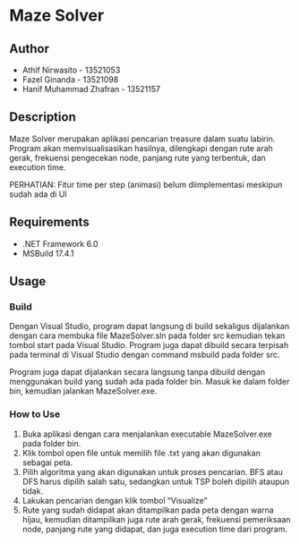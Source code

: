 # Maze Solver

## Author
- Athif Nirwasito - 13521053 
- Fazel Ginanda - 13521098
- Hanif Muhammad Zhafran - 13521157

## Description

Maze Solver merupakan aplikasi pencarian treasure dalam suatu labirin. Program akan memvisualisasikan hasilnya, dilengkapi dengan rute arah gerak, frekuensi pengecekan node, panjang rute yang terbentuk, dan execution time.

PERHATIAN: Fitur time per step (animasi) belum diimplementasi meskipun sudah ada di UI

## Requirements

- .NET Framework 6.0
- MSBuild 17.4.1 
## Usage

### Build

Dengan Visual Studio, program dapat langsung di build sekaligus dijalankan dengan cara membuka file MazeSolver.sln pada folder src kemudian tekan tombol start pada Visual Studio. Program juga dapat dibuild secara terpisah pada terminal di Visual Studio dengan command msbuild pada folder src. 

Program juga dapat dijalankan secara langsung tanpa dibuild dengan menggunakan build yang sudah ada pada folder bin. Masuk ke dalam folder bin, kemudian jalankan MazeSolver.exe.

### How to Use

1.	Buka aplikasi dengan cara menjalankan executable MazeSolver.exe pada folder bin.
2.	Klik tombol open file untuk memilih file .txt yang akan digunakan sebagai peta.
3.	Pilih algoritma yang akan digunakan untuk proses pencarian. BFS atau DFS harus dipilih salah satu, sedangkan untuk TSP boleh dipilih ataupun tidak.
4.	Lakukan pencarian dengan klik tombol “Visualize”
5.	Rute yang sudah didapat akan ditampilkan pada peta dengan warna hijau, kemudian ditampilkan juga rute arah gerak, frekuensi pemeriksaan node, panjang rute yang didapat, dan juga execution time dari program.
